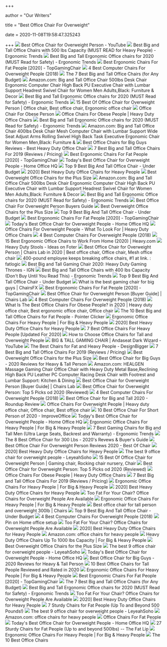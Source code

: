 +++
        
author = "Our Writers"
        
title = "Best Office Chair For Overweight"
        
date = 2020-11-08T19:58:47.325243
        
+++
[ ![](https://i.ytimg.com/vi/NPIOY0wBfVs/maxresdefault.jpg)](https://i.ytimg.com/vi/NPIOY0wBfVs/maxresdefault.jpg) Best Office Chair for Overweight Person - YouTube
[ ![](http://ergonomictrends.com/wp-content/uploads/2018/11/best-big-tall-office-chair-500-lbs.jpg)](http://ergonomictrends.com/wp-content/uploads/2018/11/best-big-tall-office-chair-500-lbs.jpg) Best Big and Tall Office Chairs with 500 lbs Capacity (MUST READ for Heavy  People) - Ergonomic Trends
[ ![](http://ergonomictrends.com/wp-content/uploads/2018/06/best-big-and-tall-office-chairs.jpg)](http://ergonomictrends.com/wp-content/uploads/2018/06/best-big-and-tall-office-chairs.jpg) Best Big and Tall Ergonomic Office chairs for 2020 (MUST Read for Safety) -  Ergonomic Trends
[ ![](https://topgamingchair.com/wp-content/uploads/2019/02/x_seating_office-desk-chairs_leap-plus-chair_reference.png)](https://topgamingchair.com/wp-content/uploads/2019/02/x_seating_office-desk-chairs_leap-plus-chair_reference.png) Best Ergonomic Chairs For Fat People [2020] - TopGamingChair
[ ![](https://www.officemator.com/wp-content/uploads/2018/02/space-seating-chair-High-Quality-Herman-Miller-Aeron-Alternative-666x1024.jpg)](https://www.officemator.com/wp-content/uploads/2018/02/space-seating-chair-High-Quality-Herman-Miller-Aeron-Alternative-666x1024.jpg)  4 Best Computer Chairs For Overweight People (2018)
[ ![](https://techguided.com/wp-content/uploads/2018/08/best-big-and-tall-office-chairs.jpg)](https://techguided.com/wp-content/uploads/2018/08/best-big-and-tall-office-chairs.jpg) The 7 Best Big and Tall Office Chairs (for Any Budget)
[ ![](https://images-na.ssl-images-amazon.com/images/I/51-Vj1C75sL._AC_SY355_.jpg)](https://images-na.ssl-images-amazon.com/images/I/51-Vj1C75sL._AC_SY355_.jpg) Amazon.com: Big and Tall Office Chair 500lbs Desk Chair Ergonomic Computer  Chair High Back PU Executive Chair with Lumbar Support Headrest Swivel Chair  for Women Men Adults,Black: Furniture & Decor
[ ![](http://ergonomictrends.com/wp-content/uploads/2018/06/YAMASORO-Ergonomic-High-Back-Chair-review.jpg)](http://ergonomictrends.com/wp-content/uploads/2018/06/YAMASORO-Ergonomic-High-Back-Chair-review.jpg) Best Big and Tall Ergonomic Office chairs for 2020 (MUST Read for Safety) -  Ergonomic Trends
[ ![](https://i.pinimg.com/474x/6c/8b/71/6c8b7142c1fc4f5c9c3029d60d5e1b07.jpg)](https://i.pinimg.com/474x/6c/8b/71/6c8b7142c1fc4f5c9c3029d60d5e1b07.jpg) 15 Best Of Office Chair for Overweight Person | Office chair, Best office  chair, Ergonomic office chair
[ ![](https://i.pinimg.com/564x/87/7f/2a/877f2abb19cfbbb455f9199a02a7aa51.jpg)](https://i.pinimg.com/564x/87/7f/2a/877f2abb19cfbbb455f9199a02a7aa51.jpg) Office Chair For Obese Person
[ ![](http://www.heavydutyofficechairsguide.com/wp-content/uploads/2020/01/office-chairs-for-fat-people-575x375.jpg)](http://www.heavydutyofficechairsguide.com/wp-content/uploads/2020/01/office-chairs-for-fat-people-575x375.jpg) Office Chairs For Obese People | Heavy Duty Office Chairs
[ ![](http://ergonomictrends.com/wp-content/uploads/2018/06/Flash-Furniture-HERCULES-Reception-Chair-review.jpg)](http://ergonomictrends.com/wp-content/uploads/2018/06/Flash-Furniture-HERCULES-Reception-Chair-review.jpg) Best Big and Tall Ergonomic Office chairs for 2020 (MUST Read for Safety) -  Ergonomic Trends
[ ![](https://images-na.ssl-images-amazon.com/images/I/6116gQcN5xL._AC_SL1010_.jpg)](https://images-na.ssl-images-amazon.com/images/I/6116gQcN5xL._AC_SL1010_.jpg) Amazon.com: Big and Tall Office Chair 400lbs Desk Chair Mesh Computer Chair  with Lumbar Support Wide Seat Adjust Arms Rolling Swivel High Back Task  Executive Ergonomic Chair for Women Men,Black: Furniture &
[ ![](https://www.heavyduty.life/wp-content/uploads/2019/02/Flash-Furniture-HERCULES-Series-Big-Tall-500-lb.-Rated-Black-Leather-Executive-Swivel-Chair-with-Extra-Wide-Seat.jpg)](https://www.heavyduty.life/wp-content/uploads/2019/02/Flash-Furniture-HERCULES-Series-Big-Tall-500-lb.-Rated-Black-Leather-Executive-Swivel-Chair-with-Extra-Wide-Seat.jpg) Best Office Chairs for Big Guys Reviews - Best Heavy Duty Office Chair
[ ![](https://www.btod.com/blog/wp-content/uploads/2019/03/big-tall-chairs-1-best-bariatric.jpg)](https://www.btod.com/blog/wp-content/uploads/2019/03/big-tall-chairs-1-best-bariatric.jpg) 7 Best Big and Tall Office Chairs For 2019 (Reviews / Pricing)
[ ![](https://images-na.ssl-images-amazon.com/images/I/417PiAiE5bL.jpg)](https://images-na.ssl-images-amazon.com/images/I/417PiAiE5bL.jpg) Best Ergonomic Chairs For Fat People [2020] - TopGamingChair
[ ![](https://homeofficehq.net/wp-content/uploads/2018/11/office-chair-for-overweight-people-e1542853053925.jpg)](https://homeofficehq.net/wp-content/uploads/2018/11/office-chair-for-overweight-people-e1542853053925.jpg) Today's Best Office Chair for Overweight People - Home Office HQ
[ ![](https://officechairjudge.com/wp-content/uploads/2019/06/Serta-Bonded-Leather-Big-Tall-Executive-Chair.jpg?x61104)](https://officechairjudge.com/wp-content/uploads/2019/06/Serta-Bonded-Leather-Big-Tall-Executive-Chair.jpg?x61104) Top 9 Best Big And Tall Office Chair - Under Budget
[ ![](https://bestheavydutystuff.com/wp-content/uploads/best-400-lb-office-chairs-for-heavy-people-683x1024.jpg)](https://bestheavydutystuff.com/wp-content/uploads/best-400-lb-office-chairs-for-heavy-people-683x1024.jpg) 2020] Best Heavy Duty Office Chairs for Heavy People
[ ![](https://farm5.staticflickr.com/4884/44025100080_fef957c3cc_b.jpg)](https://farm5.staticflickr.com/4884/44025100080_fef957c3cc_b.jpg) Best Overweight Office Chairs for the Plus Size
[ ![](https://images-na.ssl-images-amazon.com/images/I/61XzFoXwciL._AC_SL1010_.jpg)](https://images-na.ssl-images-amazon.com/images/I/61XzFoXwciL._AC_SL1010_.jpg) Amazon.com: Big and Tall Office Chair 500lbs Desk Chair Ergonomic Computer  Chair High Back PU Executive Chair with Lumbar Support Headrest Swivel Chair  for Women Men Adults,Black: Furniture & Decor
[ ![](http://ergonomictrends.com/wp-content/uploads/2018/06/Sadie-Big-Tall-Office-Chair-review.jpg)](http://ergonomictrends.com/wp-content/uploads/2018/06/Sadie-Big-Tall-Office-Chair-review.jpg) Best Big and Tall Ergonomic Office chairs for 2020 (MUST Read for Safety) -  Ergonomic Trends
[ ![](https://m.media-amazon.com/images/I/41UUrbjp1fL._SL160_.jpg)](https://m.media-amazon.com/images/I/41UUrbjp1fL._SL160_.jpg) Best Office Chair For Overweight Person Buyers Guide
[ ![](https://farm5.staticflickr.com/4894/44025100100_f3f492e030_b.jpg)](https://farm5.staticflickr.com/4894/44025100100_f3f492e030_b.jpg) Best Overweight Office Chairs for the Plus Size
[ ![](https://officechairjudge.com/wp-content/uploads/2019/06/YAMASORO-Ergonomic-Executive-Office-Chair-Black.jpg?x61104)](https://officechairjudge.com/wp-content/uploads/2019/06/YAMASORO-Ergonomic-Executive-Office-Chair-Black.jpg?x61104) Top 9 Best Big And Tall Office Chair - Under Budget
[ ![](https://images-na.ssl-images-amazon.com/images/I/41fP2WUXc-L.jpg)](https://images-na.ssl-images-amazon.com/images/I/41fP2WUXc-L.jpg) Best Ergonomic Chairs For Fat People [2020] - TopGamingChair
[ ![](https://homeofficehq.net/wp-content/uploads/2018/11/Serta-Bonded-Leather-Big-Tall-Executive-Chair-228x300.jpg)](https://homeofficehq.net/wp-content/uploads/2018/11/Serta-Bonded-Leather-Big-Tall-Executive-Chair-228x300.jpg) Today's Best Office Chair for Overweight People - Home Office HQ
[ ![](http://www.heavydutyofficechairsguide.com/wp-content/uploads/2019/11/41FL0BkGBGL.jpg)](http://www.heavydutyofficechairsguide.com/wp-content/uploads/2019/11/41FL0BkGBGL.jpg) Office Chairs For Overweight People - What To Look For | Heavy Duty Office  Chairs
[ ![](https://www.officemator.com/wp-content/uploads/2018/07/dxracer-sentinel-tank-king.jpg)](https://www.officemator.com/wp-content/uploads/2018/07/dxracer-sentinel-tank-king.jpg)  4 Best Computer Chairs For Overweight People (2018)
[ ![](https://heavy.com/wp-content/uploads/2017/03/blue-and-black-mesh-ergonomic-office-chair.jpg?quality=65&strip=all&w=425)](https://heavy.com/wp-content/uploads/2017/03/blue-and-black-mesh-ergonomic-office-chair.jpg?quality=65&strip=all&w=425) 15 Best Ergonomic Office Chairs to Work From Home (2020) | Heavy.com
[ ![](https://foter.com/photos/268/office-chairs-for-heavy-people-big-and-tall-office-seating.jpg?s=ts3)](https://foter.com/photos/268/office-chairs-for-heavy-people-big-and-tall-office-seating.jpg?s=ts3) Heavy Duty Stools - Ideas on Foter
[ ![](https://i.pinimg.com/originals/7b/c3/4b/7bc34bfc54b28a659c0115d46e6b6b7e.png)](https://i.pinimg.com/originals/7b/c3/4b/7bc34bfc54b28a659c0115d46e6b6b7e.png) Best Office Chair for Overweight Person | Chairs Lab in 2020 | Best office  chair, Office chair, Mesh office chair
[ ![](http://i.imgur.com/dCPScwC.jpg)](http://i.imgur.com/dCPScwC.jpg) 400-pound employee keeps breaking office chairs, #1 at link. : fatlogic
[ ![](https://assets1.ignimgs.com/2018/07/17/chairs-1280-1531848348506.jpg)](https://assets1.ignimgs.com/2018/07/17/chairs-1280-1531848348506.jpg) Best Big and Tall Gaming Chair 2020: Heavy Duty Gaming Thrones - IGN
[ ![](http://ergonomictrends.com/wp-content/uploads/2018/10/best-big-tall-office-chair-400-lbs.jpg)](http://ergonomictrends.com/wp-content/uploads/2018/10/best-big-tall-office-chair-400-lbs.jpg) Best Big and Tall Office Chairs with 400 lbs Capacity (Don't Buy Until You  Read This) - Ergonomic Trends
[ ![](https://officechairjudge.com/wp-content/uploads/2019/01/basyx_by_HON_Executive_Chair.jpg?x61104)](https://officechairjudge.com/wp-content/uploads/2019/01/basyx_by_HON_Executive_Chair.jpg?x61104) Top 9 Best Big And Tall Office Chair - Under Budget
[ ![](https://chairsfx.com/wp-content/uploads/2020/03/best-400-lbs-gaming-chairs.jpg)](https://chairsfx.com/wp-content/uploads/2020/03/best-400-lbs-gaming-chairs.jpg) What is the best gaming chair for big guys | ChairsFX
[ ![](https://topgamingchair.com/wp-content/uploads/2019/02/01-e1550855150767.jpg)](https://topgamingchair.com/wp-content/uploads/2019/02/01-e1550855150767.jpg) Best Ergonomic Chairs For Fat People [2020] - TopGamingChair
[ ![](https://mlwc3zbob81r.i.optimole.com/wmxIZXQ-xSV1cgha/w:724/h:409/q:auto/https://chairslab.com/wp-content/uploads/2020/03/BEST-OFFICE-CHAIR-FOR-OVERWEIGHT-PERSON.png)](https://mlwc3zbob81r.i.optimole.com/wmxIZXQ-xSV1cgha/w:724/h:409/q:auto/https://chairslab.com/wp-content/uploads/2020/03/BEST-OFFICE-CHAIR-FOR-OVERWEIGHT-PERSON.png) Best Office Chair for Overweight Person [Buyer Guide] | Chairs Lab
[ ![](https://www.officemator.com/wp-content/uploads/2018/07/The-Best-Computer-Chair-For-Overweight-People.jpg)](https://www.officemator.com/wp-content/uploads/2018/07/The-Best-Computer-Chair-For-Overweight-People.jpg)  4 Best Computer Chairs For Overweight People (2018)
[ ![](https://i.pinimg.com/originals/3e/80/d6/3e80d661e0c50f63716cac9df0eee54d.png)](https://i.pinimg.com/originals/3e/80/d6/3e80d661e0c50f63716cac9df0eee54d.png) What Is The Best Office Chairs For Obese People? in 2020 | Heavy duty office  chair, Best ergonomic office chair, Office chair
[ ![](https://m.media-amazon.com/images/I/4138topYk5L.jpg)](https://m.media-amazon.com/images/I/4138topYk5L.jpg) The 10 Best Big and Tall Office Chairs for Fat People - Pointer Clicker
[ ![](https://images-na.ssl-images-amazon.com/images/I/61R%2BQNdBTmL._AC_SL1010_.jpg)](https://images-na.ssl-images-amazon.com/images/I/61R%2BQNdBTmL._AC_SL1010_.jpg) Ergonomic Office Chairs For Heavy People | For Big & Heavy People
[ ![](https://bestheavydutystuff.com/wp-content/uploads/Vitesse-300-lb-capacity-gaming-office-chair-for-heavy-people.png)](https://bestheavydutystuff.com/wp-content/uploads/Vitesse-300-lb-capacity-gaming-office-chair-for-heavy-people.png) 2020] Best Heavy Duty Office Chairs for Heavy People
[ ![](https://chairthrone.com/wp-content/uploads/2020/09/Office-Chair-for-Heavy-People.jpg)](https://chairthrone.com/wp-content/uploads/2020/09/Office-Chair-for-Heavy-People.jpg) 7 Best Office Chairs For Heavy People [Updated For 2020] 
[ ![](https://images-na.ssl-images-amazon.com/images/I/81unW3OpU8L._SL400_.jpg)](https://images-na.ssl-images-amazon.com/images/I/81unW3OpU8L._SL400_.jpg) How to Choose Office Chairs for Tall and Overweight People
[ ![](https://i.ytimg.com/vi/Wg4xV6qDQD4/maxresdefault.jpg)](https://i.ytimg.com/vi/Wg4xV6qDQD4/maxresdefault.jpg) BIG & TALL GAMING CHAIR | Andaseat Dark Wizard - YouTube
[ ![](https://m.media-amazon.com/images/I/412itRk3rbL.jpg)](https://m.media-amazon.com/images/I/412itRk3rbL.jpg) The Best Chairs for Fat and Heavy People - DesignBigger
[ ![](https://www.btod.com/blog/wp-content/uploads/2019/03/big-tall-chairs-3-best-ergonomics.jpg)](https://www.btod.com/blog/wp-content/uploads/2019/03/big-tall-chairs-3-best-ergonomics.jpg) 7 Best Big and Tall Office Chairs For 2019 (Reviews / Pricing)
[ ![](https://farm5.staticflickr.com/4840/43958120850_7799542f28_b.jpg)](https://farm5.staticflickr.com/4840/43958120850_7799542f28_b.jpg) Best Overweight Office Chairs for the Plus Size
[ ![](https://bestratedofficechair.com/wp-content/uploads/2019/01/gaming-chair-for-big-guys-150x150.png)](https://bestratedofficechair.com/wp-content/uploads/2019/01/gaming-chair-for-big-guys-150x150.png) Best Office Chair for Big Guys - 2020 Reviews for Heavy & Tall Person
[ ![](https://images-na.ssl-images-amazon.com/images/I/61QNOT-JZZL._AC_SY879_.jpg)](https://images-na.ssl-images-amazon.com/images/I/61QNOT-JZZL._AC_SY879_.jpg) Amazon.com: HEALGEN Massage Gaming Chair Office Chair with Heavy Duty Metal  Base,Reclining High Back PU Leather PC Computer Racing Desk Chair with  Footrest and Lumbar Support: Kitchen & Dining
[ ![](https://mlwc3zbob81r.i.optimole.com/wmxIZXQ-HN1He21b/w:auto/h:auto/q:auto/https://chairslab.com/wp-content/uploads/2020/02/best-design-logo.png)](https://mlwc3zbob81r.i.optimole.com/wmxIZXQ-HN1He21b/w:auto/h:auto/q:auto/https://chairslab.com/wp-content/uploads/2020/02/best-design-logo.png) Best Office Chair for Overweight Person [Buyer Guide] | Chairs Lab
[ ![](https://www.deskunity.com/wp-content/uploads/2020/04/Best-Office-Chair-for-Overweight-Person.jpg)](https://www.deskunity.com/wp-content/uploads/2020/04/Best-Office-Chair-for-Overweight-Person.jpg) Best Office Chair for Overweight Person: Top 5 Picks od 2020 (Reviewed)
[ ![](https://www.officemator.com/wp-content/uploads/2018/07/flash-furniture-hercules-review.jpg)](https://www.officemator.com/wp-content/uploads/2018/07/flash-furniture-hercules-review.jpg)  4 Best Computer Chairs For Overweight People (2018)
[ ![](https://chairinstitute.com/wp-content/uploads/2019/04/Best-Office-Chair-for-Big-and-Tall-Steelcase-Leap-Plus-Right-View-Main-Chair-Institute.jpg)](https://chairinstitute.com/wp-content/uploads/2019/04/Best-Office-Chair-for-Big-and-Tall-Steelcase-Leap-Plus-Right-View-Main-Chair-Institute.jpg) Best Office Chair for Big and Tall 2020 - Roundup Review
[ ![](https://i.pinimg.com/originals/15/6e/cc/156ecc49226893cccf597e311acc2261.png)](https://i.pinimg.com/originals/15/6e/cc/156ecc49226893cccf597e311acc2261.png) Office Chairs For Overweight People | Heavy duty office chair, Office chair,  Best office chair
[ ![](https://improveoffice.com/wp-content/uploads/2019/04/Best-Office-Chair-For-Short-Person.jpg)](https://improveoffice.com/wp-content/uploads/2019/04/Best-Office-Chair-For-Short-Person.jpg) 10 Best Office Chair For Short Person of 2020 - ImproveOffice
[ ![](https://homeofficehq.net/wp-content/uploads/2018/11/ergonomic-chairs-1024x576.jpg)](https://homeofficehq.net/wp-content/uploads/2018/11/ergonomic-chairs-1024x576.jpg) Today's Best Office Chair for Overweight People - Home Office HQ
[ ![](https://ws-na.amazon-adsystem.com/widgets/q?_encoding=UTF8&ASIN=B0050PSVZ6&Format=_SL250_&ID=AsinImage&MarketPlace=US&ServiceVersion=20070822&WS=1&tag=fobianhepe-20)](https://ws-na.amazon-adsystem.com/widgets/q?_encoding=UTF8&ASIN=B0050PSVZ6&Format=_SL250_&ID=AsinImage&MarketPlace=US&ServiceVersion=20070822&WS=1&tag=fobianhepe-20) Ergonomic Office Chairs For Heavy People | For Big & Heavy People
[ ![](http://ergonomictrends.com/wp-content/uploads/2019/02/best-gaming-chairs-big-tall-men.jpg)](http://ergonomictrends.com/wp-content/uploads/2019/02/best-gaming-chairs-big-tall-men.jpg) 7 Best Gaming Chairs for Big and Tall Men (Ultra Large Seats, Backrest and  Warranty) - Ergonomic Trends
[ ![](https://bestratedofficechair.com/wp-content/uploads/2019/05/Best-Ergonomic-Executive-Gaming-Chair-300x300.jpg)](https://bestratedofficechair.com/wp-content/uploads/2019/05/Best-Ergonomic-Executive-Gaming-Chair-300x300.jpg) The 8 Best Office Chair for 300 Lbs - 2020's Revews & Buyer's Guide
[ ![](https://bestofchair.com/wp-content/uploads/2020/06/two-assorted-color-padded-chairs-near-side-table-1350789-scaled.jpg)](https://bestofchair.com/wp-content/uploads/2020/06/two-assorted-color-padded-chairs-near-side-table-1350789-scaled.jpg) Best Office Chair For Overweight Person Reviews 2020 - Best Of Chair
[ ![](https://images-na.ssl-images-amazon.com/images/I/41wHoh24tdL.jpg)](https://images-na.ssl-images-amazon.com/images/I/41wHoh24tdL.jpg) 2020] Best Heavy Duty Office Chairs for Heavy People
[ ![](https://cdn.shopify.com/s/files/1/0102/4504/6369/products/LY164-office-chair-leather-black-3.jpg?v=1564110203)](https://cdn.shopify.com/s/files/1/0102/4504/6369/products/LY164-office-chair-leather-black-3.jpg?v=1564110203) The best 9 office chair for overweight people - LeyeahSoho
[ ![](https://i.pinimg.com/474x/23/2e/b1/232eb1d80b2f6d0eb4628fdccc1b662b.jpg)](https://i.pinimg.com/474x/23/2e/b1/232eb1d80b2f6d0eb4628fdccc1b662b.jpg) 15 Best Of Office Chair for Overweight Person | Gaming chair, Rocking chair  nursery, Chair
[ ![](https://www.deskunity.com/wp-content/uploads/2020/04/Flash-Furniture-GO-2223-BK-GG-Hercules-Series-Big-and-Tall-500lbs.jpg)](https://www.deskunity.com/wp-content/uploads/2020/04/Flash-Furniture-GO-2223-BK-GG-Hercules-Series-Big-and-Tall-500lbs.jpg) Best Office Chair for Overweight Person: Top 5 Picks od 2020 (Reviewed)
[ ![](http://www.heavydutyofficechairsguide.com/wp-content/uploads/2020/01/computer-chairs-for-obese-people.png)](http://www.heavydutyofficechairsguide.com/wp-content/uploads/2020/01/computer-chairs-for-obese-people.png) Office Chairs For Obese People | Heavy Duty Office Chairs
[ ![](https://www.btod.com/blog/wp-content/uploads/2019/03/best-big-tall-office-chairs-2020-blog-header.jpg)](https://www.btod.com/blog/wp-content/uploads/2019/03/best-big-tall-office-chairs-2020-blog-header.jpg) 7 Best Big and Tall Office Chairs For 2019 (Reviews / Pricing)
[ ![](https://ws-na.amazon-adsystem.com/widgets/q?_encoding=UTF8&ASIN=B01HB74CBC&Format=_SL250_&ID=AsinImage&MarketPlace=US&ServiceVersion=20070822&WS=1&tag=fobianhepe-20&language=en_US)](https://ws-na.amazon-adsystem.com/widgets/q?_encoding=UTF8&ASIN=B01HB74CBC&Format=_SL250_&ID=AsinImage&MarketPlace=US&ServiceVersion=20070822&WS=1&tag=fobianhepe-20&language=en_US) Ergonomic Office Chairs For Heavy People | For Big & Heavy People
[ ![](https://bestheavydutystuff.com/wp-content/uploads/350-ob-executive-office-chair-for-heavy-people-1024x1024.jpg)](https://bestheavydutystuff.com/wp-content/uploads/350-ob-executive-office-chair-for-heavy-people-1024x1024.jpg) 2020] Best Heavy Duty Office Chairs for Heavy People
[ ![](https://i0.wp.com/blog.officechairsunlimited.com/wp-content/uploads/2013/08/OFM-Avenger-Big-Mans-Chair.jpg?resize=207%2C300&ssl=1)](https://i0.wp.com/blog.officechairsunlimited.com/wp-content/uploads/2013/08/OFM-Avenger-Big-Mans-Chair.jpg?resize=207%2C300&ssl=1) Too Fat For Your Chair? Office Chairs for Overweight People Are Available
[ ![](https://ws-na.amazon-adsystem.com/widgets/q?_encoding=UTF8&ASIN=B07Q48H53D&Format=_SL250_&ID=AsinImage&MarketPlace=US&ServiceVersion=20070822&WS=1&tag=fobianhepe-20&language=en_US)](https://ws-na.amazon-adsystem.com/widgets/q?_encoding=UTF8&ASIN=B07Q48H53D&Format=_SL250_&ID=AsinImage&MarketPlace=US&ServiceVersion=20070822&WS=1&tag=fobianhepe-20&language=en_US) Ergonomic Office Chairs For Heavy People | For Big & Heavy People
[ ![](http://molotilo.com/wp-content/uploads/2016/08/tall-computer-chair.jpg)](http://molotilo.com/wp-content/uploads/2016/08/tall-computer-chair.jpg) Best office chair for tall person and overweight 300lb | Chairs
[ ![](https://officechairjudge.com/wp-content/uploads/2017/09/KILLABEE-Big-and-Tall-400lb-Memory-Foam-Gaming-Chair.jpg?x61104)](https://officechairjudge.com/wp-content/uploads/2017/09/KILLABEE-Big-and-Tall-400lb-Memory-Foam-Gaming-Chair.jpg?x61104) Top 9 Best Big And Tall Office Chair - Under Budget
[ ![](https://www.officemator.com/wp-content/uploads/2018/07/dxracer-tank.jpg)](https://www.officemator.com/wp-content/uploads/2018/07/dxracer-tank.jpg)  4 Best Computer Chairs For Overweight People (2018)
[ ![](https://i.pinimg.com/736x/0e/bf/16/0ebf16829dbbc327c43f5e31de5314f2.jpg)](https://i.pinimg.com/736x/0e/bf/16/0ebf16829dbbc327c43f5e31de5314f2.jpg) Pin on Home office setup
[ ![](https://i2.wp.com/blog.officechairsunlimited.com/wp-content/uploads/2013/08/harwick-big-and-tall-leather-office-chair.gif?resize=205%2C300&ssl=1)](https://i2.wp.com/blog.officechairsunlimited.com/wp-content/uploads/2013/08/harwick-big-and-tall-leather-office-chair.gif?resize=205%2C300&ssl=1) Too Fat For Your Chair? Office Chairs for Overweight People Are Available
[ ![](https://bestheavydutystuff.com/wp-content/uploads/best-heavy-duty-office-chairs-for-large-people.jpg)](https://bestheavydutystuff.com/wp-content/uploads/best-heavy-duty-office-chairs-for-large-people.jpg) 2020] Best Heavy Duty Office Chairs for Heavy People
[ ![](https://m.media-amazon.com/images/I/41CW6CK9AXL._SS400_.jpg)](https://m.media-amazon.com/images/I/41CW6CK9AXL._SS400_.jpg) Amazon.com: office chairs for heavy people
[ ![](https://forbigandheavypeople.com/wp-content/uploads/2018/05/Heavy-Duty-Office-Chairs-Up-To-1000-lbs-Capacity-277x300.jpg)](https://forbigandheavypeople.com/wp-content/uploads/2018/05/Heavy-Duty-Office-Chairs-Up-To-1000-lbs-Capacity-277x300.jpg) Heavy Duty Office Chairs Up To 1000 lbs Capacity | For Big & Heavy People
[ ![](https://farm5.staticflickr.com/4877/44928842975_177bf2796a_b.jpg)](https://farm5.staticflickr.com/4877/44928842975_177bf2796a_b.jpg) Best Overweight Office Chairs for the Plus Size
[ ![](https://cdn.shopify.com/s/files/1/0102/4504/6369/products/LY183-office-chair-leather-3_700x_crop_center.jpg?v=1564369691)](https://cdn.shopify.com/s/files/1/0102/4504/6369/products/LY183-office-chair-leather-3_700x_crop_center.jpg?v=1564369691) The best 9 office chair for overweight people - LeyeahSoho
[ ![](https://homeofficehq.net/wp-content/uploads/2018/11/ergonomic-sitting-300x169.jpg)](https://homeofficehq.net/wp-content/uploads/2018/11/ergonomic-sitting-300x169.jpg) Today's Best Office Chair for Overweight People - Home Office HQ
[ ![](https://bestratedofficechair.com/wp-content/uploads/2015/06/Alera-Ravino-Big-and-Tall-Series-High-Back-Swive.jpg)](https://bestratedofficechair.com/wp-content/uploads/2015/06/Alera-Ravino-Big-and-Tall-Series-High-Back-Swive.jpg) Best Office Chair for Big Guys - 2020 Reviews for Heavy & Tall Person
[ ![](https://www.theworkbuzz.com/wp-content/uploads/2020/02/best-office-chairs-for-tall-people.jpg)](https://www.theworkbuzz.com/wp-content/uploads/2020/02/best-office-chairs-for-tall-people.jpg) 10 Best Office Chairs for Tall People Reviewed and Rated in 2020
[ ![](https://i.ytimg.com/vi/Z3VFmrpFw8c/maxresdefault.jpg)](https://i.ytimg.com/vi/Z3VFmrpFw8c/maxresdefault.jpg) Ergonomic Office Chairs For Heavy People | For Big & Heavy People
[ ![](https://images-na.ssl-images-amazon.com/images/I/41iXH0ZNKhL.jpg)](https://images-na.ssl-images-amazon.com/images/I/41iXH0ZNKhL.jpg) Best Ergonomic Chairs For Fat People [2020] - TopGamingChair
[ ![](https://techguided.com/wp-content/uploads/2018/08/Steelcase-Leap-Plus.jpg)](https://techguided.com/wp-content/uploads/2018/08/Steelcase-Leap-Plus.jpg) The 7 Best Big and Tall Office Chairs (for Any Budget)
[ ![](http://ergonomictrends.com/wp-content/uploads/2018/06/Reficcer-High-Back-Chair-review.jpg)](http://ergonomictrends.com/wp-content/uploads/2018/06/Reficcer-High-Back-Chair-review.jpg) Best Big and Tall Ergonomic Office chairs for 2020 (MUST Read for Safety) -  Ergonomic Trends
[ ![](https://i1.wp.com/blog.officechairsunlimited.com/wp-content/uploads/2013/08/fat-guy-in-chair.jpg?fit=400%2C351&ssl=1)](https://i1.wp.com/blog.officechairsunlimited.com/wp-content/uploads/2013/08/fat-guy-in-chair.jpg?fit=400%2C351&ssl=1) Too Fat For Your Chair? Office Chairs for Overweight People Are Available
[ ![](https://bestheavydutystuff.com/wp-content/uploads/best-heavy-duty-chairs-for-big-people.jpg)](https://bestheavydutystuff.com/wp-content/uploads/best-heavy-duty-chairs-for-big-people.jpg) 2020] Best Heavy Duty Office Chairs for Heavy People
[ ![](http://thefatlip.com/wp-content/uploads/2017/10/Chairs.png)](http://thefatlip.com/wp-content/uploads/2017/10/Chairs.png) 7 Sturdy Chairs for Fat People (Up To and Beyond 500 Pounds!)
[ ![](https://cdn.shopify.com/s/files/1/0102/4504/6369/products/LY177-office-chair-leather-3_700x_crop_center.jpg?v=1564369784)](https://cdn.shopify.com/s/files/1/0102/4504/6369/products/LY177-office-chair-leather-3_700x_crop_center.jpg?v=1564369784) The best 9 office chair for overweight people - LeyeahSoho
[ ![](https://m.media-amazon.com/images/I/61h8PXG8AQL._AC_UY218_.jpg)](https://m.media-amazon.com/images/I/61h8PXG8AQL._AC_UY218_.jpg) Amazon.com: office chairs for heavy people
[ ![](https://sirgo.com/wp-content/uploads/2017/11/Office-Chairs-For-Fat-People.png)](https://sirgo.com/wp-content/uploads/2017/11/Office-Chairs-For-Fat-People.png) Office Chairs For Fat People
[ ![](https://homeofficehq.net/wp-content/uploads/2018/11/office-chair-for-neck-pain-580x322.jpg)](https://homeofficehq.net/wp-content/uploads/2018/11/office-chair-for-neck-pain-580x322.jpg) Today's Best Office Chair for Overweight People - Home Office HQ
[ ![](http://thefatlip.com/wp-content/uploads/2019/11/27-Sturdy-Chairs.png)](http://thefatlip.com/wp-content/uploads/2019/11/27-Sturdy-Chairs.png) 27 Sturdy Chairs for Fat People (Up to and beyond 500lbs) -- The Fat Lip
[ ![](https://forbigandheavypeople.com/wp-content/uploads/2020/10/Office-Chairs-For-Heavy-People.jpg)](https://forbigandheavypeople.com/wp-content/uploads/2020/10/Office-Chairs-For-Heavy-People.jpg) Ergonomic Office Chairs For Heavy People | For Big & Heavy People
[ ![](http://static1.squarespace.com/static/556b5950e4b07e55e369809c/55a54310e4b037b6dd056380/5a937ec4f9619a83af678c43/1596149671642/best+office+chair.jpg?format=1500w)](http://static1.squarespace.com/static/556b5950e4b07e55e369809c/55a54310e4b037b6dd056380/5a937ec4f9619a83af678c43/1596149671642/best+office+chair.jpg?format=1500w) The 10 Best Office Chairs
